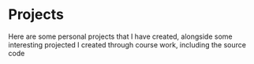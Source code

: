 # Projects
Here are some personal projects that I have created, alongside some interesting projected I created through course work, including the source code
